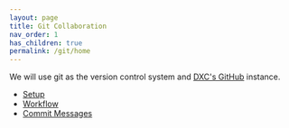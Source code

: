 ```yaml
---
layout: page
title: Git Collaboration
nav_order: 1
has_children: true
permalink: /git/home
---
```


We will use git as the version control system and [DXC's GitHub](https://github.dxc.com) instance.


- [Setup](setup)
- [Workflow](workflow)
- [Commit Messages](commit-message)